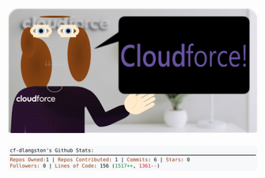 <!-- 
Version 3.0.65
Built Fri Aug 23 2024 05:18:15 GMT+0000 (Coordinated Universal Time)
-->

<h1 align="center">
  <a href="https://github.com/cf-dlangston/cf-dlangston/tree/master/src" title="Click to View Source">
    <picture width="100%" alt="Dylan">
      <source media="(prefers-color-scheme: dark)" srcset="dylan-dark.svg?version=3.0.65">
      <img src="dylan-light.svg?version=3.0.65" alt="Dylan">
    </picture>
  </a>
</h1>

<div align="center">
  <picture width="100%" alt="Profile Info and Stats">
    <source media="(prefers-color-scheme: dark)" srcset="stats-dark.svg?version=3.0.65">
    <img src="stats-light.svg?version=3.0.65" alt="Profile Info and Stats">
  </picture>
</div>
